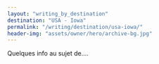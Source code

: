 ```yaml
---
layout: "writing_by_destination"
destination: "USA - Iowa"
permalink: "/writing/destination/usa-iowa/"
header-img: "assets/owner/hero/archive-bg.jpg"
---
```


Quelques info au sujet de....